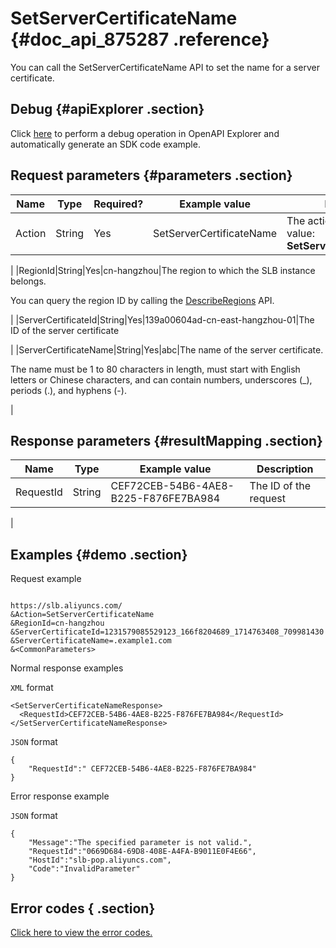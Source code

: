 # SetServerCertificateName {#doc_api_875287 .reference}

You can call the SetServerCertificateName API to set the name for a server certificate.

## Debug {#apiExplorer .section}

Click [here](https://api.aliyun.com/#product=Slb&api=SetServerCertificateName) to perform a debug operation in OpenAPI Explorer and automatically generate an SDK code example.

## Request parameters {#parameters .section}

|Name|Type|Required?|Example value|Description|
|----|----|---------|-------------|-----------|
|Action|String|Yes|SetServerCertificateName|The action to perform. Valid value: **SetServerCertificateName**.

 |
|RegionId|String|Yes|cn-hangzhou|The region to which the SLB instance belongs.

 You can query the region ID by calling the [DescribeRegions](~~27584~~) API.

 |
|ServerCertificateId|String|Yes|139a00604ad-cn-east-hangzhou-01|The ID of the server certificate

 |
|ServerCertificateName|String|Yes|abc|The name of the server certificate.

 The name must be 1 to 80 characters in length, must start with English letters or Chinese characters, and can contain numbers, underscores \(\_\), periods \(.\), and hyphens \(-\).

 |

## Response parameters {#resultMapping .section}

|Name|Type|Example value|Description|
|----|----|-------------|-----------|
|RequestId|String|CEF72CEB-54B6-4AE8-B225-F876FE7BA984|The ID of the request

 |

## Examples {#demo .section}

Request example

``` {#request_demo}

https://slb.aliyuncs.com/
&Action=SetServerCertificateName
&RegionId=cn-hangzhou
&ServerCertificateId=1231579085529123_166f8204689_1714763408_709981430
&ServerCertificateName=.example1.com
&<CommonParameters>

```

Normal response examples

`XML` format

``` {#xml_return_success_demo}
<SetServerCertificateNameResponse>
  <RequestId>CEF72CEB-54B6-4AE8-B225-F876FE7BA984</RequestId>
</SetServerCertificateNameResponse>

```

`JSON` format

``` {#json_return_success_demo}
{
	"RequestId":" CEF72CEB-54B6-4AE8-B225-F876FE7BA984"
}
```

Error response example

`JSON` format

``` {#json_return_failed_demo}
{
	"Message":"The specified parameter is not valid.",
	"RequestId":"0669D684-69D8-408E-A4FA-B9011E0F4E66",
	"HostId":"slb-pop.aliyuncs.com",
	"Code":"InvalidParameter"
}
```

## Error codes { .section}

[Click here to view the error codes.](https://error-center.aliyun.com/status/product/Slb)

